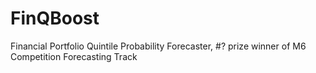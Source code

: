 # FinQBoost
Financial Portfolio Quintile Probability Forecaster, #? prize winner of M6 Competition Forecasting Track
